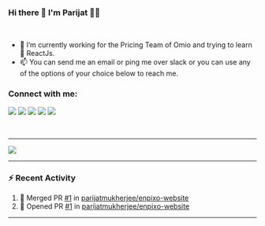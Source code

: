 ### Hi there 👋 I'm Parijat 👨‍💻

<br/>

- 🔭 I’m currently working for the Pricing Team of Omio and trying to learn 🌱 ReactJs.
- 📫 You can send me an email or ping me over slack or you can use any of the options of your choice below to reach me.  

### Connect with me:

<!-- Badges 4 README -->

<a href="https://www.linkedin.com/in/parijatmukherjee/"><img src="https://img.shields.io/badge/linkedin-%230077B5.svg?&style=for-the-badge&logo=linkedin&logoColor=white" /></a>
<a href="https://www.instagram.com/parijatmukherjee/"><img src="https://img.shields.io/badge/instagram-%23E4405F.svg?&style=for-the-badge&logo=instagram&logoColor=white" /></a>
<a href="https://twitter.com/mohorhere/"><img src="https://img.shields.io/badge/twitter-%231DA1F2.svg?&style=for-the-badge&logo=twitter&logoColor=white" /></a>
<a href="https://goeuro.slack.com/team/UR5AVV8MA"><img src="https://img.shields.io/badge/slack-%234A154B.svg?&style=for-the-badge&logo=slack&logoColor=white" /></a>
<a href="https://parijatmukherjee.github.io"><img src="https://img.shields.io/badge/website-%23E4405F.svg?&style=for-the-badge" /></a>

<br />

---

<img src="https://github-readme-stats.vercel.app/api?username=parijatmukherjee&show_icons=true&hide_border=true&hide=stars,issues&count_private=true" />

---

### :zap: Recent Activity

<!--START_SECTION:activity-->
1. 🎉 Merged PR [#1](https://github.com//parijatmukherjee/enpixo-website/pull/1) in [parijatmukherjee/enpixo-website](https://github.com//parijatmukherjee/enpixo-website)
2. 💪 Opened PR [#1](https://github.com//parijatmukherjee/enpixo-website/pull/1) in [parijatmukherjee/enpixo-website](https://github.com//parijatmukherjee/enpixo-website)
<!--END_SECTION:activity-->

---
